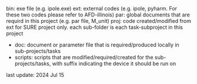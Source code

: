bin: exe file (e.g. ipole.exe)
ext: external codes (e.g. ipole, pyharm. For these two codes please refer to AFD-illinois)
par: global documents that are requird in this project (e.g. par file, M_unit)
proj: code created/modified from ext for SURE project only. each sub-folder is each task-subproject in this project
- doc: document or parameter file that is required/produced locally in sub-projects/tasks
- scripts: scripts that are modified/required/created for the sub-projects/tasks, with suffix indicating the device it should be run on

last update: 2024 Jul 15
